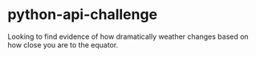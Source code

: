 # python-api-challenge
Looking to find evidence of how dramatically weather changes based on how close you are to the equator.
